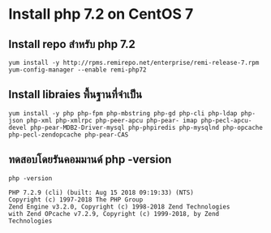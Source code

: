 # Install php 7.2 on CentOS 7

## Install repo สำหรับ php 7.2
```
yum install -y http://rpms.remirepo.net/enterprise/remi-release-7.rpm
yum-config-manager --enable remi-php72
```

## Install libraies พื้นฐานที่จำเป็น
```
yum install -y php php-fpm php-mbstring php-gd php-cli php-ldap php-json php-xml php-xmlrpc php-peer-apcu php-pear- imap php-pecl-apcu-devel php-pear-MDB2-Driver-mysql php-phpiredis php-mysqlnd php-opcache php-pecl-zendopcache php-pear-CAS
```

## ทดสอบโดยรันคอมมานด์ php -version
```
php -version

PHP 7.2.9 (cli) (built: Aug 15 2018 09:19:33) (NTS)
Copyright (c) 1997-2018 The PHP Group
Zend Engine v3.2.0, Copyright (c) 1998-2018 Zend Technologies
with Zend OPcache v7.2.9, Copyright (c) 1999-2018, by Zend Technologies
```